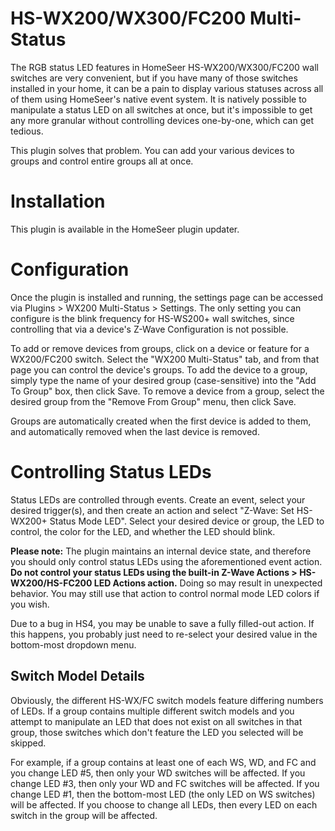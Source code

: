 # HS-WX200/WX300/FC200 Multi-Status

The RGB status LED features in HomeSeer HS-WX200/WX300/FC200 wall switches are very convenient,
but if you have many of those switches installed in your home, it can be a pain to display
various statuses across all of them using HomeSeer's native event system. It is natively
possible to manipulate a status LED on all switches at once, but it's impossible to get
any more granular without controlling devices one-by-one, which can get tedious.

This plugin solves that problem. You can add your various devices to groups and control
entire groups all at once.

# Installation

This plugin is available in the HomeSeer plugin updater.

# Configuration

Once the plugin is installed and running, the settings page can be accessed via
Plugins > WX200 Multi-Status > Settings. The only setting you can configure is the blink
frequency for HS-WS200+ wall switches, since controlling that via a device's Z-Wave
Configuration is not possible.

To add or remove devices from groups, click on a device or feature for a WX200/FC200 switch.
Select the "WX200 Multi-Status" tab, and from that page you can control the device's groups.
To add the device to a group, simply type the name of your desired group (case-sensitive)
into the "Add To Group" box, then click Save. To remove a device from a group, select the
desired group from the "Remove From Group" menu, then click Save.

Groups are automatically created when the first device is added to them, and automatically
removed when the last device is removed.

# Controlling Status LEDs

Status LEDs are controlled through events. Create an event, select your desired trigger(s),
and then create an action and select "Z-Wave: Set HS-WX200+ Status Mode LED". Select your
desired device or group, the LED to control, the color for the LED, and whether the LED
should blink.

**Please note:** The plugin maintains an internal device state, and therefore you should
only control status LEDs using the aforementioned event action.
**Do not control your status LEDs using the built-in Z-Wave Actions > HS-WX200/HS-FC200 LED Actions action.**
Doing so may result in unexpected behavior. You may still use that action to control normal mode
LED colors if you wish.

Due to a bug in HS4, you may be unable to save a fully filled-out action. If this happens,
you probably just need to re-select your desired value in the bottom-most dropdown menu.

## Switch Model Details

Obviously, the different HS-WX/FC switch models feature differing numbers of LEDs. If a group
contains multiple different switch models and you attempt to manipulate an LED that does not
exist on all switches in that group, those switches which don't feature the LED you selected
will be skipped.

For example, if a group contains at least one of each WS, WD, and FC and you change LED #5, then
only your WD switches will be affected. If you change LED #3, then only your WD and FC switches
will be affected. If you change LED #1, then the bottom-most LED (the only LED on WS switches)
will be affected. If you choose to change all LEDs, then every LED on each switch in the group
will be affected.

